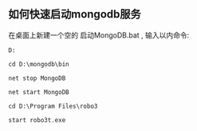 ## 如何快速启动mongodb服务





在桌面上新建一个空的  启动MongoDB.bat , 输入以内命令:

```
D:

cd D:\mongodb\bin

net stop MongoDB

net start MongoDB

cd D:\Program Files\robo3

start robo3t.exe

```
